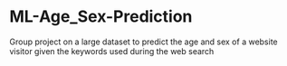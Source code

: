 # ML-Age_Sex-Prediction

Group project on a large dataset to predict the age and sex of a website visitor given the keywords used during the web search 
